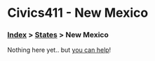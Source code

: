 # Civics411 - New Mexico

### [Index](../../README.md) > [States](../) > New Mexico

Nothing here yet.. but [you can help](../../CONTRIBUTING.md)!
